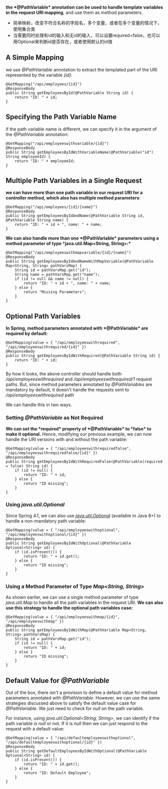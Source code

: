 **the \*@PathVariable\* annotation can be used to handle template variables in the request URI mapping**, and use them as method parameters.

* 简单映射，改变不符合名称的字段名，多个变量，或者在多个变量的情况下，使用集合类
* 当需要同时处理有id的输入和无id的输入，可以设置required=false，也可以用Optional来判断id是否存在，或者使用默认的id值



## **A Simple Mapping**

we use *@PathVariable* annotation to extract the templated part of the URI represented by the variable *{id}*.

```
@GetMapping("/api/employees/{id}")
@ResponseBody
public String getEmployeesById(@PathVariable String id) {
    return "ID: " + id;
}
```

## **Specifying the Path Variable Name**

if the path variable name is different, we can specify it in the argument of the *@PathVariable* annotation:

```
@GetMapping("/api/employeeswithvariable/{id}")
@ResponseBody
public String getEmployeesByIdWithVariableName(@PathVariable("id") String employeeId) {
    return "ID: " + employeeId;
}
```

## Multiple Path Variables in a Single Request

**we can have more than one path variable in our request URI for a controller method, which also has multiple method parameters**:

```
@GetMapping("/api/employees/{id}/{name}")
@ResponseBody
public String getEmployeesByIdAndName(@PathVariable String id, @PathVariable String name) {
    return "ID: " + id + ", name: " + name;
}
```

**We can also handle more than one \*@PathVariable\* parameters using a method parameter of type \*java.util.Map<String, String>:\***

```
@GetMapping("/api/employeeswithmapvariable/{id}/{name}")
@ResponseBody
public String getEmployeesByIdAndNameWithMapVariable(@PathVariable Map<String, String> pathVarsMap) {
    String id = pathVarsMap.get("id");
    String name = pathVarsMap.get("name");
    if (id != null && name != null) {
        return "ID: " + id + ", name: " + name;
    } else {
        return "Missing Parameters";
    }
}
```

## **Optional Path Variables**

**In Spring, method parameters annotated with \*@PathVariable\* are required by default:**

```
@GetMapping(value = { "/api/employeeswithrequired", "/api/employeeswithrequired/{id}" })
@ResponseBody
public String getEmployeesByIdWithRequired(@PathVariable String id) {
    return "ID: " + id;
}
```

By how it looks, the above controller should handle both */api/employeeswithrequired* and */api/employeeswithrequired/1* request paths. But, since method parameters annotated by *@PathVariables* are mandatory by default, it doesn't handle the requests sent to */api/employeeswithrequired* path

We can handle this in two ways.

### Setting *@PathVariable* as Not Required

**We can set the \*required\* property of \*@PathVariable\* to \*false\* to make it optional.** Hence, modifying our previous example, we can now handle the URI versions with and without the path variable:

```
@GetMapping(value = { "/api/employeeswithrequiredfalse", "/api/employeeswithrequiredfalse/{id}" })
@ResponseBody
public String getEmployeesByIdWithRequiredFalse(@PathVariable(required = false) String id) {
    if (id != null) {
        return "ID: " + id;
    } else {
        return "ID missing";
    }
}
```

### Using *java.util.Optional*

Since Spring 4.1, we can also use [*java.util.Optional*](https://www.baeldung.com/java-optional) (available in Java 8+) to handle a non-mandatory path variable:

```
@GetMapping(value = { "/api/employeeswithoptional", "/api/employeeswithoptional/{id}" })
@ResponseBody
public String getEmployeesByIdWithOptional(@PathVariable Optional<String> id) {
    if (id.isPresent()) {
        return "ID: " + id.get();
    } else {
        return "ID missing";
    }
}
```

### Using a Method Parameter of Type *Map<String, String>*

As shown earlier, we can use a single method parameter of type *java.util.Map* to handle all the path variables in the request URI. **We can also use this strategy to handle the optional path variables case:**

```
@GetMapping(value = { "/api/employeeswithmap/{id}", "/api/employeeswithmap" })
@ResponseBody
public String getEmployeesByIdWithMap(@PathVariable Map<String, String> pathVarsMap) {
    String id = pathVarsMap.get("id");
    if (id != null) {
        return "ID: " + id;
    } else {
        return "ID missing";
    }
}
```

## Default Value for *@PathVariable*

Out of the box, there isn't a provision to define a default value for method parameters annotated with *@PathVariable*. However, we can use the same strategies discussed above to satisfy the default value case for *@PathVariable*. We just need to check for *null* on the path variable.

For instance, using *java.util.Optional<String, String>*, we can identify if the path variable is *null* or not. If it is *null* then we can just respond to the request with a default value:

```
@GetMapping(value = { "/api/defaultemployeeswithoptional", "/api/defaultemployeeswithoptional/{id}" })
@ResponseBody
public String getDefaultEmployeesByIdWithOptional(@PathVariable Optional<String> id) {
    if (id.isPresent()) {
        return "ID: " + id.get();
    } else {
        return "ID: Default Employee";
    }
}
```

